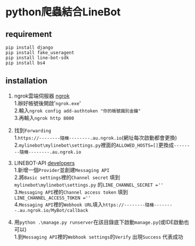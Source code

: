 # python爬蟲結合LineBot

## requirement
`pip install django`  
`pip install fake_useragent`  
`pip install line-bot-sdk`  
`pip install bs4`  

## installation

1. ngrok雲端伺服器    [ngrok](https://dashboard.ngrok.com/get-started/setup)  
1.辦好帳號後開啟'`ngrok.exe`'  
2.輸入`ngrok config add-authtoken "你的帳號識別金鑰"`  
3.再輸入`ngrok http 8000`  

2. 找到`Forwarding`  
1.`https://--------隨機--------.au.ngrok.io`(網址每次啟動都會更換)  
2.`mylinebot\mylinebot\settings.py`裡面的`ALLOWED_HOSTS=[]`更換成`--------隨機--------.au.ngrok.io`  

3. LINEBOT-API    [developers](https://developers.line.biz/console/)  
1.新增一個`Provider`並創建`Messaging API`  
2.將`Basic settings`裡的`Channel secret` 填到`mylinebot\mylinebot\settings.py` 的`LINE_CHANNEL_SECRET =''`  
3.`Messaging API`裡的`Channel access token` 填到`LINE_CHANNEL_ACCESS_TOKEN =''`  
4.`Messaging API`裡的`Webhook URL`填入`https://--------隨機--------.au.ngrok.io/MyBot/callback`

4. 用`python .\manage.py runserver`在該目錄底下啟動`manage.py`(或IDE啟動也可以)  
1.到`Messaging API`裡的`Webhook settings`的`Verify` 出現`Success` 代表成功






